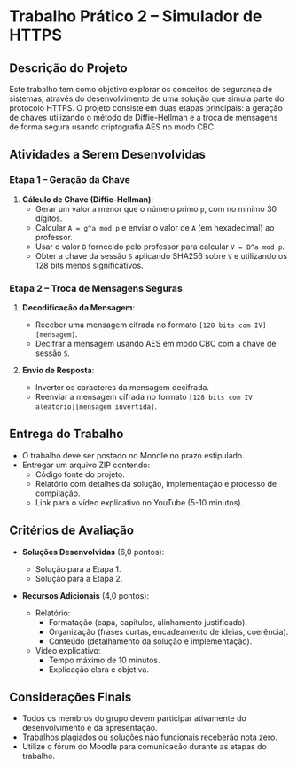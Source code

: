 # Trabalho Prático 2 – Simulador de HTTPS

## Descrição do Projeto
Este trabalho tem como objetivo explorar os conceitos de segurança de sistemas, através do desenvolvimento de uma solução que simula parte do protocolo HTTPS. O projeto consiste em duas etapas principais: a geração de chaves utilizando o método de Diffie-Hellman e a troca de mensagens de forma segura usando criptografia AES no modo CBC.

## Atividades a Serem Desenvolvidas

### Etapa 1 – Geração da Chave
1. **Cálculo de Chave (Diffie-Hellman)**:
   - Gerar um valor `a` menor que o número primo `p`, com no mínimo 30 dígitos.
   - Calcular `A = g^a mod p` e enviar o valor de `A` (em hexadecimal) ao professor.
   - Usar o valor `B` fornecido pelo professor para calcular `V = B^a mod p`.
   - Obter a chave da sessão `S` aplicando SHA256 sobre `V` e utilizando os 128 bits menos significativos.

### Etapa 2 – Troca de Mensagens Seguras
1. **Decodificação da Mensagem**:
   - Receber uma mensagem cifrada no formato `[128 bits com IV][mensagem]`.
   - Decifrar a mensagem usando AES em modo CBC com a chave de sessão `S`.

2. **Envio de Resposta**:
   - Inverter os caracteres da mensagem decifrada.
   - Reenviar a mensagem cifrada no formato `[128 bits com IV aleatório][mensagem invertida]`.

## Entrega do Trabalho
- O trabalho deve ser postado no Moodle no prazo estipulado.
- Entregar um arquivo ZIP contendo:
  - Código fonte do projeto.
  - Relatório com detalhes da solução, implementação e processo de compilação.
  - Link para o vídeo explicativo no YouTube (5-10 minutos).

## Critérios de Avaliação
- **Soluções Desenvolvidas** (6,0 pontos):
  - Solução para a Etapa 1.
  - Solução para a Etapa 2.

- **Recursos Adicionais** (4,0 pontos):
  - Relatório:
    - Formatação (capa, capítulos, alinhamento justificado).
    - Organização (frases curtas, encadeamento de ideias, coerência).
    - Conteúdo (detalhamento da solução e implementação).
  - Vídeo explicativo:
    - Tempo máximo de 10 minutos.
    - Explicação clara e objetiva.

## Considerações Finais
- Todos os membros do grupo devem participar ativamente do desenvolvimento e da apresentação.
- Trabalhos plagiados ou soluções não funcionais receberão nota zero.
- Utilize o fórum do Moodle para comunicação durante as etapas do trabalho.
